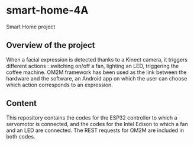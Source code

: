 # smart-home-4A
Smart Home project

## Overview of the project ##
When a facial expression is detected thanks to a Kinect camera, it triggers different actions : switching on/off a fan, lighting an LED, triggering the coffee machine. OM2M framework has been used as the link between the hardware and the software, an Android app on which the user can choose which action corresponds to an expression.

## Content ##
This repository contains the codes for the ESP32 controller to which a servomotor is connected, and the codes for the Intel Edison to which a fan and an LED are connected.
The REST requests for OM2M are included in both codes.

